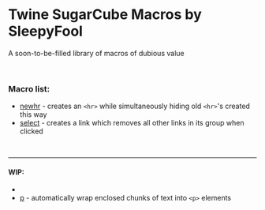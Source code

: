 # Twine SugarCube Macros by SleepyFool
A soon-to-be-filled library of macros of dubious value

&nbsp;

### Macro list:

  - [newhr](https://github.com/SleepyFool-gh/Sleepy-macros/tree/main/newhr-macro) - creates an `<hr>` while simultaneously hiding old `<hr>`'s created this way
  - [select](https://github.com/SleepyFool-gh/Sleepy-macros/tree/main/select-macro) - creates a link which removes all other links in its group when clicked

&nbsp;

___

#### WIP:

  - 
  - [p](https://github.com/SleepyFool-gh/Sleepy-macros/tree/main/p-macro) - automatically wrap enclosed chunks of text into `<p>` elements
